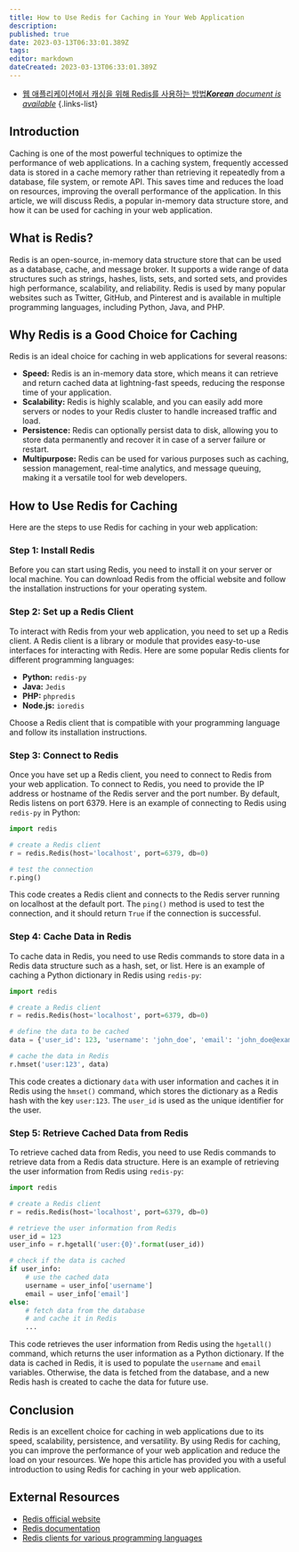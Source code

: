 ```yaml
---
title: How to Use Redis for Caching in Your Web Application
description: 
published: true
date: 2023-03-13T06:33:01.389Z
tags: 
editor: markdown
dateCreated: 2023-03-13T06:33:01.389Z
---
```


- [웹 애플리케이션에서 캐싱을 위해 Redis를 사용하는 방법***Korean** document is available*](/ko/Knowledge-base/NoSQL/how-to-use-redis-for-caching-in-your-web-application)
{.links-list}



## Introduction

Caching is one of the most powerful techniques to optimize the performance of web applications. In a caching system, frequently accessed data is stored in a cache memory rather than retrieving it repeatedly from a database, file system, or remote API. This saves time and reduces the load on resources, improving the overall performance of the application. In this article, we will discuss Redis, a popular in-memory data structure store, and how it can be used for caching in your web application.

## What is Redis?

Redis is an open-source, in-memory data structure store that can be used as a database, cache, and message broker. It supports a wide range of data structures such as strings, hashes, lists, sets, and sorted sets, and provides high performance, scalability, and reliability. Redis is used by many popular websites such as Twitter, GitHub, and Pinterest and is available in multiple programming languages, including Python, Java, and PHP.

## Why Redis is a Good Choice for Caching

Redis is an ideal choice for caching in web applications for several reasons:

- **Speed:** Redis is an in-memory data store, which means it can retrieve and return cached data at lightning-fast speeds, reducing the response time of your application.
- **Scalability:** Redis is highly scalable, and you can easily add more servers or nodes to your Redis cluster to handle increased traffic and load.
- **Persistence:** Redis can optionally persist data to disk, allowing you to store data permanently and recover it in case of a server failure or restart.
- **Multipurpose:** Redis can be used for various purposes such as caching, session management, real-time analytics, and message queuing, making it a versatile tool for web developers.

## How to Use Redis for Caching

Here are the steps to use Redis for caching in your web application:

### Step 1: Install Redis

Before you can start using Redis, you need to install it on your server or local machine. You can download Redis from the official website and follow the installation instructions for your operating system.

### Step 2: Set up a Redis Client

To interact with Redis from your web application, you need to set up a Redis client. A Redis client is a library or module that provides easy-to-use interfaces for interacting with Redis. Here are some popular Redis clients for different programming languages:

- **Python:** `redis-py`
- **Java:** `Jedis`
- **PHP:** `phpredis`
- **Node.js:** `ioredis`

Choose a Redis client that is compatible with your programming language and follow its installation instructions.

### Step 3: Connect to Redis

Once you have set up a Redis client, you need to connect to Redis from your web application. To connect to Redis, you need to provide the IP address or hostname of the Redis server and the port number. By default, Redis listens on port 6379. Here is an example of connecting to Redis using `redis-py` in Python:

```python
import redis

# create a Redis client
r = redis.Redis(host='localhost', port=6379, db=0)

# test the connection
r.ping()
```

This code creates a Redis client and connects to the Redis server running on localhost at the default port. The `ping()` method is used to test the connection, and it should return `True` if the connection is successful.

### Step 4: Cache Data in Redis

To cache data in Redis, you need to use Redis commands to store data in a Redis data structure such as a hash, set, or list. Here is an example of caching a Python dictionary in Redis using `redis-py`:

```python
import redis

# create a Redis client
r = redis.Redis(host='localhost', port=6379, db=0)

# define the data to be cached
data = {'user_id': 123, 'username': 'john_doe', 'email': 'john_doe@example.com'}

# cache the data in Redis
r.hmset('user:123', data)
```

This code creates a dictionary `data` with user information and caches it in Redis using the `hmset()` command, which stores the dictionary as a Redis hash with the key `user:123`. The `user_id` is used as the unique identifier for the user.

### Step 5: Retrieve Cached Data from Redis

To retrieve cached data from Redis, you need to use Redis commands to retrieve data from a Redis data structure. Here is an example of retrieving the user information from Redis using `redis-py`:

```python
import redis

# create a Redis client
r = redis.Redis(host='localhost', port=6379, db=0)

# retrieve the user information from Redis
user_id = 123
user_info = r.hgetall('user:{0}'.format(user_id))

# check if the data is cached
if user_info:
    # use the cached data
    username = user_info['username']
    email = user_info['email']
else:
    # fetch data from the database
    # and cache it in Redis
    ...
```

This code retrieves the user information from Redis using the `hgetall()` command, which returns the user information as a Python dictionary. If the data is cached in Redis, it is used to populate the `username` and `email` variables. Otherwise, the data is fetched from the database, and a new Redis hash is created to cache the data for future use.

## Conclusion

Redis is an excellent choice for caching in web applications due to its speed, scalability, persistence, and versatility. By using Redis for caching, you can improve the performance of your web application and reduce the load on your resources. We hope this article has provided you with a useful introduction to using Redis for caching in your web application.

## External Resources

- [Redis official website](https://redis.io/)
- [Redis documentation](https://redis.io/documentation)
- [Redis clients for various programming languages](https://redis.io/clients)